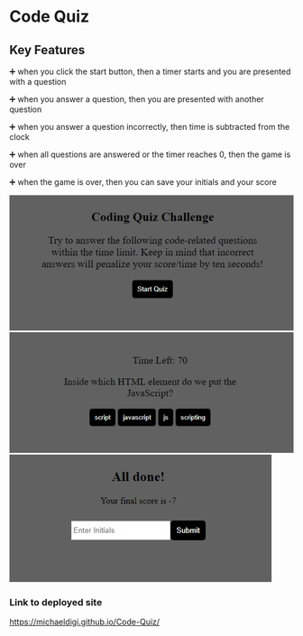 # Code Quiz

## Key Features

➕ when you click the start button, then a timer starts and you are presented with a question

➕ when you answer a question, then you are presented with another question

➕ when you answer a question incorrectly, then time is subtracted from the clock

➕ when all questions are answered or the timer reaches 0, then the game is over

➕ when the game is over, then you can save your initials and your score

![Screenshot](img/cq1.PNG)
![Screenshot](img/cq2.PNG)
![Screenshot](img/cq3.PNG)

### Link to deployed site 
https://michaeldigi.github.io/Code-Quiz/


